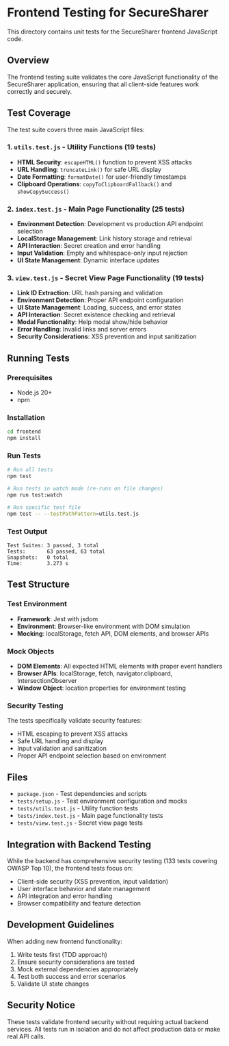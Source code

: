 # Frontend Testing for SecureSharer

This directory contains unit tests for the SecureSharer frontend JavaScript code.

## Overview

The frontend testing suite validates the core JavaScript functionality of the SecureSharer application, ensuring that all client-side features work correctly and securely.

## Test Coverage

The test suite covers three main JavaScript files:

### 1. `utils.test.js` - Utility Functions (19 tests)
- **HTML Security**: `escapeHTML()` function to prevent XSS attacks
- **URL Handling**: `truncateLink()` for safe URL display
- **Date Formatting**: `formatDate()` for user-friendly timestamps
- **Clipboard Operations**: `copyToClipboardFallback()` and `showCopySuccess()`

### 2. `index.test.js` - Main Page Functionality (25 tests)
- **Environment Detection**: Development vs production API endpoint selection
- **LocalStorage Management**: Link history storage and retrieval
- **API Interaction**: Secret creation and error handling
- **Input Validation**: Empty and whitespace-only input rejection
- **UI State Management**: Dynamic interface updates

### 3. `view.test.js` - Secret View Page Functionality (19 tests)
- **Link ID Extraction**: URL hash parsing and validation
- **Environment Detection**: Proper API endpoint configuration
- **UI State Management**: Loading, success, and error states
- **API Interaction**: Secret existence checking and retrieval
- **Modal Functionality**: Help modal show/hide behavior
- **Error Handling**: Invalid links and server errors
- **Security Considerations**: XSS prevention and input sanitization

## Running Tests

### Prerequisites
- Node.js 20+ 
- npm

### Installation
```bash
cd frontend
npm install
```

### Run Tests
```bash
# Run all tests
npm test

# Run tests in watch mode (re-runs on file changes)
npm run test:watch

# Run specific test file
npm test -- --testPathPattern=utils.test.js
```

### Test Output
```
Test Suites: 3 passed, 3 total
Tests:       63 passed, 63 total
Snapshots:   0 total
Time:        3.273 s
```

## Test Structure

### Test Environment
- **Framework**: Jest with jsdom
- **Environment**: Browser-like environment with DOM simulation
- **Mocking**: localStorage, fetch API, DOM elements, and browser APIs

### Mock Objects
- **DOM Elements**: All expected HTML elements with proper event handlers
- **Browser APIs**: localStorage, fetch, navigator.clipboard, IntersectionObserver
- **Window Object**: location properties for environment testing

### Security Testing
The tests specifically validate security features:
- HTML escaping to prevent XSS attacks
- Safe URL handling and display
- Input validation and sanitization
- Proper API endpoint selection based on environment

## Files

- `package.json` - Test dependencies and scripts
- `tests/setup.js` - Test environment configuration and mocks
- `tests/utils.test.js` - Utility function tests
- `tests/index.test.js` - Main page functionality tests  
- `tests/view.test.js` - Secret view page tests

## Integration with Backend Testing

While the backend has comprehensive security testing (133 tests covering OWASP Top 10), the frontend tests focus on:
- Client-side security (XSS prevention, input validation)
- User interface behavior and state management
- API integration and error handling
- Browser compatibility and feature detection

## Development Guidelines

When adding new frontend functionality:
1. Write tests first (TDD approach)
2. Ensure security considerations are tested
3. Mock external dependencies appropriately
4. Test both success and error scenarios
5. Validate UI state changes

## Security Notice

These tests validate frontend security without requiring actual backend services. All tests run in isolation and do not affect production data or make real API calls.
